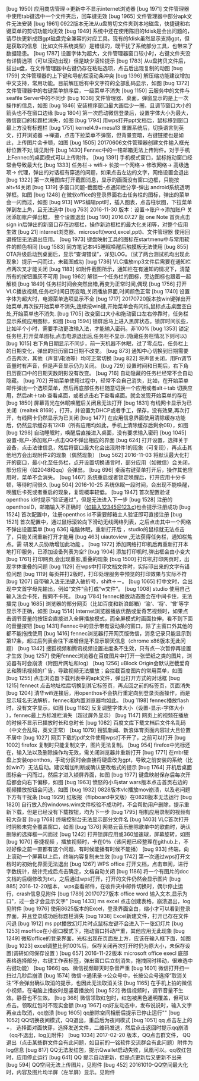 [bug 1950]	应用商店管理->更新中不显示internet浏览器
[bug 1971]	文件管理器中使用tab键选中一个文件夹后，回车键无效
[bug 1965]	文件管理器中部分apk文件无法安装
[bug 1961]	0922版本无法从u盘剪切文件夹到本地磁盘，快捷键和右键菜单的剪切功能均无效
[bug 1949]	系统中还在使用陈旧的fdisk是会出问题的，请尽快更新成跟gpt磁盘完全兼容的对应工具。现有的fdisk虽然显示支持gpt，但是获取的信息（比如文件系统类型）是错误的，既干扰了系统部分工具，也带来了数据隐患。
[bug 1787]	设置字体为超大，文件管理器窗口较小时，右键文件夹没有详情选项（可以滚动出现）但是缺少滚轮提示
[bug 1783]	从u盘拷贝文件后，拔出u盘，在文件管理器中右键仍存在粘贴选项，点击后出现复制的动图
[bug 1759]	文件管理器的上下键和导航栏滚动条冲突
[bug 1396]	解压缩功能建议增加中文支持，常用功能。目前解压后有中文字符的全部乱码显示，如图
[bug 1372]	文件管理器中的右键菜单排序后，一级菜单不消失
[bug 1150]	云服务中的文件与seafile Server中的不同步
[bug 1038]	文件管理器、桌面，弹窗显示的是上一次操作的信息，如图
[bug 1846]	安装程序窗口最大画后少一圈，且调节窗口大小的箭头也不在窗口边缘
[bug 1804]	第一次启动微信登录后，设置字体大小为最大，微信窗口的标题栏消失，如图
[bug 1794]	用wps打开ppt文档后，鼠标移到窗口最上方没有标题栏
[bug 1751]	kernel4.9+mesa13 重置系统后，切换语言到英文，打开浏览器 ->禅道，点击下拉菜单不弹窗，但背景变暗，右键链接也是如此，上传图片会卡顿，如图
[bug 1505]	20170606文件管理器创建文件输入框光标位置不对,请见附件
[bug 1430]	Fennec中的一铭邮箱无法上传附件。对于手机上Fennec的桌面模式可以上传附件。
[bug 1391]	手机模式窗口，鼠标拖动窗口经常会导致最大化
[bug 1333]	任务栏-> wifi-> 长按一个网络-> 修改网络-> 高级选项-> 代理，弹出的对话框有穿透的问题，如果点击左边的文字，网络设置会退出
[bug 1322]	第一次用图库打开截图消息，显示的画面没有窗口边框，只能按alt+f4关闭
[bug 1319]	多窗口问题-截图后-点通知栏分享-弹出 android系统透明弹框。如图
[bug 1248]	在微软office的登录界面右击任务栏的图标，弹出的菜单会一闪而过，如图
[bug 913]	WPS编辑ppt时，插入图表，点击柱状图，下拉菜单弹到左上角，且无法选中
[bug 763]	2016-11-30 版本：设置->账户->添加账户 关闭添加账户弹出框， 整个设置退出
[bug 190]	2016.07.27 版  one Note 首页点击sign in后弹出的新窗口存在边框栏，操作新边框栏的最大化关闭等，对整个应用生效
[bug 21]	internet浏览器、microsoft(word,excel,ppt)、文件管理器 使用回退按钮无法退出应用。 
[bug 1973]	键盘映射工具的图标在startmenu中与常用软件的颜色相同
[bug 1583]	同方笔记本t45睡眠唤醒后触摸板无法使用
[bug 855]	OTA升级启动到桌面后，显示“查询错误”，详见LOG。（试了两台测试机均出现此现象）提示一闪而过，未截图成功
[bug 1736]	VLC播放mp3文件后需要在通知栏点两次叉才能关闭
[bug 1183]	如附件截图所示，通知栏在有通知的情况下，清楚所有的按钮置灰不可用
[bug 1962]	解锁一个任务栏的图标，旁边图标也跟着一起解锁
[bug 1849]	任务栏时间会突然出错,再变为正常时间,偶现
[bug 1756]	打开VLC播放视频,任务栏时间日历变暗,关闭播放界面,时间颜色正常
[bug 1740]	设置字体为超大时，电源菜单选项显示不全
[bug 1717]	20170720版本按win键弹出开始菜单,再次按开始菜单不消失,连续按win键,开始菜单会有闪烁,鼠标点击桌面空白处,开始菜单也不消失.
[bug 1705]	改变窗口大小和拖动窗口左右停靠时，任务栏显示系统应用图标，如图
[bug 1594]	锁屏后马上进入黑屏状态。锁屏时间长些，比如半个小时，需要手动更改输入法，才能输入密码。非100%
[bug 1353]	锁定任务栏,打开菜单图标,点击电源退出后,任务栏不显示.(隐藏任务栏情况下则可以)
[bug 1015]	右下角日期显示不同步，前一天机器不休眠，过了零点后，任务栏上的日期变化，弹出的日历窗口日期不改变。
[bug 873]	通知中心切换到日期需要点击两次，其他（声音\电池等）均可正常切换
[bug 822]	将声音关闭，用Fn调节音量时有声音，但是声音显示仍为关闭。
[bug 729]	设置时间和日期后，右下角日历窗口中的日期天数阴影没有改变。
[bug 716]	自动隐藏的任务栏经常不会自动隐藏。
[bug 702]	开始菜单使用过程中，经常不会自己消失，比如，在开始菜单邮件弹出一个选项菜单，然后再底部任务栏随意切换一个应用或者alt＋tab 切换应用，然后alt＋tab 查看桌面，或者点击右下查看桌面。就会发现开始菜单的存在
[bug 1850]	屏幕背光在休眠唤醒后关闭且无法打开
[bug 1831]	有线网卡显示为已关闭（realtek 8169），打开，并设置为DHCP或者手工，保存，没有效果,再次打开，有线网卡仍然显示为已关闭
[bug 1477]	在应用信息界面使用清除缓存功能后，仍然显示缓存有12KB（所有应用均如此，手机上清除缓存后剩余0B），如图
[bug 1298]	自动睡眠时，唤醒后直接进入桌面，没有要求输入密码
[bug 1045]	设置-账户-添加账户-点击QQ不弹出相应的界面
[bug 624]	打开设置，选择关于设备，点击法律信息，然后将窗口最大化会出现附件1的现象（可复现），再点击其他地方会出现附件2的现象（偶然现象）
[bug 562]	2016-11-03 将默认最大化打开的窗口，最小化至任务栏，点开设置切换语言时，部分应用（如微信）会关闭，部分应用（如2048和qq）会弹出。
[bug 696]	桌面右键菜单打开后，操作其他应用时，菜单不会消失。
[bug 1467]	系统重启或者锁定唤醒后，打开应用十分卡顿，等待时间很久
[bug 504]	2016-10-25 系统休眠一段时间，会出现不能唤醒，唤醒后卡死或者重启的现象，复现概率较低。
[bug 1947]	首次配置验证openthos id时提示“验证通过”，但是无法进入下一步
[bug 1528]	注册的openthosID，邮箱输入不正确时（如输入12345@123.c)也会提示注册成功
[bug 1524]	首次配置中，注册openthos id不需要邮箱主人验证即可直接注册
[bug 1521]	首次配置中，通过鼠标滚轮向下滑动无线网络列表，之后点击其中一个网络不弹出设置菜单
[bug 636]	电脑休眠，重新打开后 ，studio的鼠标就无法点击了，只能关闭重新打开才能用
[bug 463]	uiautoview ,无法获得任务栏，通知栏焦点。需 研发人员协助增加此功能 。
[bug 1972]	添加网络打印机后再重新打开本地打印服务，已添加设备列表为空?
[bug 1904]	添加打印机时,弹出框会由小变大
[bug 1761]	打印网页,会出现重影,重叠的现象
[bug 1500]	打印机打印网页时，出现字体重叠的问题
[bug 1129]	在wps中打印文档文件时，实际印出来的文字有错位问题
[bug 1119]	每页并打2版时，打印处理服务中预览的打印效果与实际不符
[bug 1207]	自带输入法无法键入破折号，shift＋－。
[bug 1065]	打中文时，会出现中文首字母先输出，例如“文件“会打成“w文件“。
[bug 1008]	studio 使用自己输入法会卡死，搜夠不卡死。
[bug 1784]	fennec播放动态图会在中间卡住，无法播完
[bug 1685]	浏览器的部分网页（比如百度和新浪邮箱）‘渝‘、‘将‘、&#039;曾&#039;等字显示不正确，如图
[bug 1514]	Internet浏览器播放优酷或爱奇艺视频时，如果点击调节音量的按钮会直接进入全屏播放模式，而全屏模式时画面拉伸，看不到下面的音量按钮
[bug 1431]	Fennec中的显示带有滚动条的窗口，除了主窗口外其他的都不能拖拽使用
[bug 1416]	fennec浏览器打开网页版微信，消息记录只能显示到第17条，超过后列表会往下递增但是不显示聊天信息（chrome x86版本无此问题）
[bug 1342]	搜狐视频和腾讯视频设置进度条不生效，只有点一次暂停再设置才生效
[bug 1257]	使用fennec浏览器在百度图片中打开一张壁纸之类的图片，浏览器有时会崩溃（附图片网址和log）
[bug 1256]	uBlock Origin会默认拦截爱奇艺和腾讯视频的广告，导致视频无法播放；会拦截百度图片的常用菜单，如图
[bug 1255]	点击浏览器下载列表中的apk文件，弹出打开方式的对话框
[bug 1215]	fennect 点击地址栏后切换到其它标签页，再点回之前的标签页，页面消失
[bug 1204]	清华wifi连接后，用openthos不会执行重定向到登录页面操作，而是显示域名无法解析，fennec和内置浏览器均如此。
[bug 1198]	fennec播放flash时，没有文字显示，如图
[bug 1182]	反复调整字体大小（设置-显示-字体大小 ），fennec最上方标准栏消失（超过屏外显示）
[bug 1147]	网页上的视频在播放的时候不显示已播放时长和总时长
[bug 1082]	百度文库下载文档后文件名乱码（中文会乱码，英文正常）
[bug 1079]	搜狐新闻、新浪体育页面内容过大且位置不居中
[bug 1027]	网页下载的pdf文件使用wps打不开了，之前可以打开
[bug 1002]	firefox 复制时只能复制文字，图片无法复制。
[bug 954]	firefox中光标还在，输入法以及删除操作均无效，需关闭浏览器并重新打开
[bug 1771]	在mbr硬盘上安装openthos，手动分区时会直接将硬盘改为gpt，导致之前安装的系统（比如win7）无法启动。建议增加判断或确认更改格式的提示
[bug 1764]	开机后桌面图标会一闪而过，然后才进入锁屏界面，如图
[bug 1977]	键盘映射保存后每次开启都会向右下偏移，如图
[bug 1963]	愤怒的小鸟star wars版本点击首页右边的视频播放按钮会闪退，如图
[bug 1932]	 0828版本vlc播放mov崩溃，以及老问题下方有干扰条
[bug 1929]	红板报（flipboard中文版）在0828版本无法运行
[bug 1820]	自行放入的windows.wim文件校验不成功时，不会帮助用户删除，提示重新下载，但是已经没有下载按钮，均为下一步
[bug 1795]	相机应用录制的视频有较大杂音
[bug 1768]	终端控制台无法显示部分文件名
[bug 1403]	VLC首次打开时阴影未完全覆盖窗口，如图
[bug 1376]	网易云音乐删除歌单中的歌曲时，确认删除的选择框一闪而过
[bug 1242]	打开锁屏应用或360加速球，屏幕旋转，如图
[bug 1070]	泰捷视频 ，播放视频时，卡在0％（该问题已经整理在github上，不过好像之前一直都有这个问题，有时候能播有时候不能播）
[bug 933]	终端，向上滚动一个屏幕以上后，终端内容复制未生效
[bug 1742]	第一次通过wps打开文档时的初始化界面无法退出
[bug 1267]	WPS office 打开文档，点击审阅，进行字数统计，统计完成后点击确定，文档自动关闭
[bug 1186]	将一个有图片的doc文档的后缀修改为txt，之后通过wps打开，打开的文件仍然会显示图片
[bug 885]	2016-12-20版本， wps查看邮件，在收件夹中邮件切换时，偶尔停止运行，crash信息见附件
[bug 1789]	20170727版本 office word 输入文本,显示为口"，过一会才会显示文字"
[bug 1433]	ms excel 点击创建表格，崩溃退出，log见附件
[bug 1976]	使用8625版本的Excel，登录界面空白，缩小才可以看到登录界面，并且登录成功后标题栏消失
[bug 1938]	Excel新建文件，打开已存在文件闪退
[bug 1912]	ms ppt播放幻灯片时点鼠标左键不会进入下一张幻灯片
[bug 1253]	msoffice在小窗口模式下，拖动窗口抖动严重，其他应用无此现象
[bug 1249]	微软office的登录界面，光标出现在页面左上方，应该在输入框下面，如图
[bug 1023]	excel调整比例100%后，保存关闭再次打开时仍为原大小，未保存设置(调研如何保存设置 )
[bug 657]	2016-11-22版本 microsoft office execl 底部表格选择部分，右键工作表标签，弹出窗口后立刻消失，拖拽同时移动，很难选中右键功能）
[bug 1966]	qq、微信视频聊天时杂音严重
[bug 1601]	微信打开扫一扫过几秒后崩溃
[bug 1574]	微信->通讯录->公众号中，长按公众号选择“取消关注“不会弹出确认取消的提示，也因此无法取消关注
[bug 1165]	在手机上拍的微信小视频，在电脑上播放时是竖着播放的
[bug 522]	微信视频时，调节音量不生效。静音也不生效。
[bug 368]	微信领取红包时，红包被黑色通明覆盖，但可以点击。领取红包时不现实金额
[bug 1967]	qq好友动态中，发布说说时，输入文字再点击取消，qq崩溃
[bug 1605]	qq删除空间相册后提示已停止运行""
[bug 1052]	QQ切换夜间模式，QQ退出，重启后为夜间模式
[bug 1051]	qq 点击左上的+， 选择面对面快穿，选择发送文件，二维码发送，然后点击返回时提示qq崩溃（qq不退出，log见附件）
[bug 1034]	2017-02-20 版本，QQ点击群文件， QQ退出（点击某些群文件会有此问题，如目前的一铭软件交流群会有此问题）附件为log信息
[bug 817]	QQ无法发红包，提示Qwallet启动失败，凤凰可以。qq收红包时，应用停止运行
[bug 641]	QQ 提示自动更新，但是点更新后又更新不出来
[bug 594]	QQ空间无法上传图片，见附件
[bug 452]	20161010-QQ空间最大化时，内容及图片均半屏（左半屏）显示。见附件
